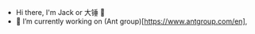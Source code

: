 - Hi there, I'm Jack or 大锤 👋 
- 🔭 I’m currently working on (Ant group)[https://www.antgroup.com/en], 

